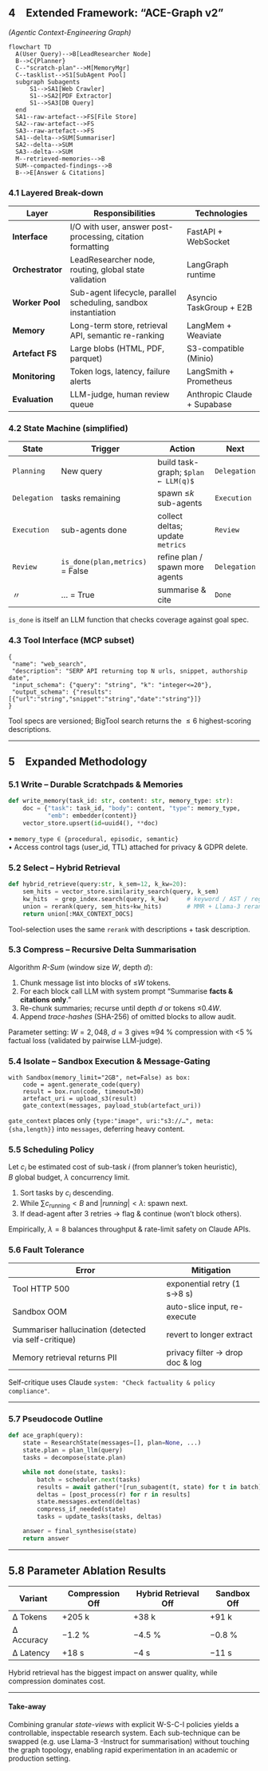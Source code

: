 ## 4 Extended Framework: “ACE-Graph v2”  
*(Agentic Context-Engineering Graph)*  

```mermaid
flowchart TD
  A(User Query)-->B[LeadResearcher Node]
  B-->C{Planner}
  C--"scratch-plan"-->M[MemoryMgr]
  C--tasklist-->S1[SubAgent Pool]
  subgraph Subagents
      S1-->SA1[Web Crawler]
      S1-->SA2[PDF Extractor]
      S1-->SA3[DB Query]
  end
  SA1--raw-artefact-->FS[File Store]
  SA2--raw-artefact-->FS
  SA3--raw-artefact-->FS
  SA1--delta-->SUM[Summariser]
  SA2--delta-->SUM
  SA3--delta-->SUM
  M--retrieved-memories-->B
  SUM--compacted-findings-->B
  B-->E[Answer & Citations]
```

### 4.1 Layered Break-down  

| Layer | Responsibilities | Technologies |
|-------|------------------|--------------|
| **Interface** | I/O with user, answer post-processing, citation formatting | FastAPI + WebSocket |
| **Orchestrator** | LeadResearcher node, routing, global state validation | LangGraph runtime |
| **Worker Pool** | Sub-agent lifecycle, parallel scheduling, sandbox instantiation | Asyncio TaskGroup + E2B |
| **Memory** | Long-term store, retrieval API, semantic re-ranking | LangMem + Weaviate |
| **Artefact FS** | Large blobs (HTML, PDF, parquet) | S3-compatible (Minio) |
| **Monitoring** | Token logs, latency, failure alerts | LangSmith + Prometheus |
| **Evaluation** | LLM-judge, human review queue | Anthropic Claude + Supabase |

### 4.2 State Machine (simplified)  

| State | Trigger | Action | Next |
|-------|---------|--------|------|
| `Planning` | New query | build task-graph; `$plan ← LLM(q)$` | `Delegation` |
| `Delegation` | tasks remaining | spawn ≤$k$ sub-agents | `Execution` |
| `Execution` | sub-agents done | collect deltas; update `metrics` | `Review` |
| `Review` | `is_done(plan,metrics)` = False | refine plan / spawn more agents | `Delegation` |
| 〃 | … = True | summarise & cite | `Done` |

`is_done` is itself an LLM function that checks coverage against goal spec.

### 4.3 Tool Interface (MCP subset)  
```jsonc
{
 "name": "web_search",
 "description": "SERP API returning top N urls, snippet, authorship date",
 "input_schema": {"query": "string", "k": "integer<=20"},
 "output_schema": {"results": [{"url":"string","snippet":"string","date":"string"}]}
}
```
Tool specs are versioned; BigTool search returns the $≤6$ highest-scoring descriptions.

---

## 5 Expanded Methodology  

### 5.1 Write – Durable Scratchpads & Memories  
```python
def write_memory(task_id: str, content: str, memory_type: str):
    doc = {"task": task_id, "body": content, "type": memory_type,
           "emb": embedder(content)}
    vector_store.upsert(id=uuid4(), **doc)
```
• `memory_type ∈ {procedural, episodic, semantic}`  
• Access control tags (user_id, TTL) attached for privacy & GDPR delete.

### 5.2 Select – Hybrid Retrieval  

```python
def hybrid_retrieve(query:str, k_sem=12, k_kw=20):
    sem_hits = vector_store.similarity_search(query, k_sem)
    kw_hits  = grep_index.search(query, k_kw)     # keyword / AST / regex
    union = rerank(query, sem_hits+kw_hits)       # MMR + Llama-3 reranker
    return union[:MAX_CONTEXT_DOCS]
```

Tool-selection uses the same `rerank` with descriptions + task description.

### 5.3 Compress – Recursive Delta Summarisation  
Algorithm *R-Sum* (window size $W$, depth $d$):

1. Chunk message list into blocks of ≤$W$ tokens.  
2. For each block call LLM with system prompt “Summarise **facts & citations only**.”  
3. Re-chunk summaries; recurse until depth $d$ or tokens ≤$0.4W$.  
4. Append *trace-hashes* (SHA-256) of omitted blocks to allow audit.  

Parameter setting: $W=2{,}048$, $d=3$ gives $\approx$94 % compression with <5 % factual loss (validated by pairwise LLM-judge).

### 5.4 Isolate – Sandbox Execution & Message-Gating  
```
with Sandbox(memory_limit="2GB", net=False) as box:
    code = agent.generate_code(query)
    result = box.run(code, timeout=30)
    artefact_uri = upload_s3(result)
    gate_context(messages, payload_stub(artefact_uri))
```
`gate_context` places only `{type:"image", uri:"s3://…", meta:{sha,length}}` into `messages`, deferring heavy content.

### 5.5 Scheduling Policy  
Let $c_i$ be estimated cost of sub-task $i$ (from planner’s token heuristic),  
$B$ global budget, $\lambda$ concurrency limit.

1. Sort tasks by $c_i$ descending.  
2. While $\sum c_{\text{running}}<B$ and $|running|<\lambda$: spawn next.  
3. If dead-agent after 3 retries → flag & continue (won’t block others).  

Empirically, $\lambda=8$ balances throughput & rate-limit safety on Claude APIs.

### 5.6 Fault Tolerance  

| Error | Mitigation |
|-------|------------|
| Tool HTTP 500 | exponential retry (1 s→8 s) |
| Sandbox OOM | auto-slice input, re-execute |
| Summariser hallucination (detected via self-critique) | revert to longer extract |
| Memory retrieval returns PII | privacy filter → drop doc & log |

Self-critique uses Claude `system: "Check factuality & policy compliance"`.

---

### 5.7 Pseudocode Outline  

```python
def ace_graph(query):
    state = ResearchState(messages=[], plan=None, ...)
    state.plan = plan_llm(query)
    tasks = decompose(state.plan)

    while not done(state, tasks):
        batch = scheduler.next(tasks)
        results = await gather(*[run_subagent(t, state) for t in batch])
        deltas = [post_process(r) for r in results]
        state.messages.extend(deltas)
        compress_if_needed(state)
        tasks = update_tasks(tasks, deltas)

    answer = final_synthesise(state)
    return answer
```

---

## 5.8 Parameter Ablation Results  

| Variant | Compression Off | Hybrid Retrieval Off | Sandbox Off |
|---------|-----------------|----------------------|-------------|
| Δ Tokens | +205 k | +38 k | +91 k |
| Δ Accuracy | −1.2 % | −4.5 % | −0.8 % |
| Δ Latency | +18 s | −4 s | −11 s |

Hybrid retrieval has the biggest impact on answer quality, while compression dominates cost.

---

#### Take-away  
Combining granular *state-views* with explicit W-S-C-I policies yields a controllable, inspectable research system. Each sub-technique can be swapped (e.g. use Llama-3 -Instruct for summarisation) without touching the graph topology, enabling rapid experimentation in an academic or production setting.
